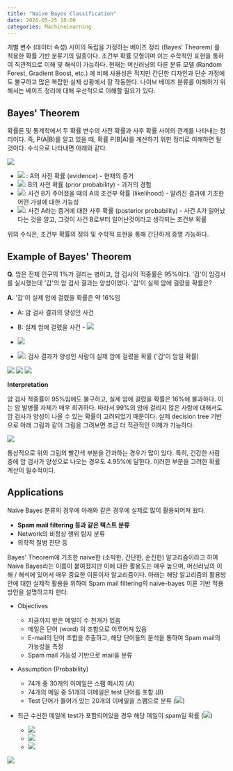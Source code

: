 ```yaml
---
title: "Naive Bayes Classification"
date: 2020-05-25 18:00
categories: MachineLearning
---
```


개별 변수 (데이터 속성) 사이의 독립을 가정하는 베이즈 정리 (Bayes' Theorem) 를 적용한 확률 기반 분류기의 일종이다.
조건부 확률 모형이며 이는 수학적인 표현을 통하여 직관적으로 이해 및 해석이 가능하다.
현재는 머신러닝의 다른 분류 모델 (Random Forest, Gradient Boost, etc.) 에 비해 사용성은 적지만
간단한 디자인과 단순 가정에도 불구하고 많은 복잡한 실제 상황에서 잘 작동한다.
나이브 베이즈 분류를 이해하기 위해서는 베이즈 정리에 대해 우선적으로 이해할 필요가 있다.

## Bayes' Theorem
확률론 및 통계학에서 두 확률 변수의 사전 확률과 사후 확률 사이의 관계를 나타내는 정리이다. 
즉, P(A|B)를 알고 있을 때, 확률 P(B|A)를 계산하기 위한 정리로 이해하면 될 것이다. 수식으로 나타내면 아래와 같다.

<img src="https://latex.codecogs.com/svg.latex?P(B|A)=\frac{P(A%20\cap%20B)}{P(A)}=\frac{P(B)P(A|B)}{P(A)}">

- <img src="https://latex.codecogs.com/svg.latex?P(A)"> : A의 사전 확률 (evidence) - 현재의 증거
- <img src="https://latex.codecogs.com/svg.latex?P(B)">: B의 사전 확률 (prior probability) - 과거의 경험
- <img src="https://latex.codecogs.com/svg.latex?P(A|B)">: 사건 B가 주어졌을 때의 A의 조건부 확률 (likelihood) - 알려진 결과에 기초한 어떤 가설에 대한 가능성
- <img src="https://latex.codecogs.com/svg.latex?P(B|A)">: 사건 A라는 증거에 대한 사후 확률 (posterior probability) - 사건 A가 일어났다는 것을 알고, 그것이 사건 B로부터 일어난것이라고 생각되는 조건부 확률

위의 수식은, 조건부 확률의 정의 및 수학적 표현을 통해 간단하게 증명 가능하다.

## Example of Bayes' Theorem

**Q.** 암은 전체 인구의 1%가 걸리는 병이고, 암 검사의 적중률은 95%이다.  '갑'이 암검사를 실시했는데 '갑'의 암 검사 결과는 양성이었다. '갑'이 실제 암에 걸렸을 확률은?

**A.** '갑'이 실제 암에 걸렸을 확률은 약 16%임

- A: 암 검사 결과의 양성인 사건

- B: 실제 암에 걸렸을 사건 - <img src="https://latex.codecogs.com/svg.latex?P(B)=0.01">

- <img src="https://latex.codecogs.com/svg.latex?P(A|B)=0.95">
- <img src="https://latex.codecogs.com/svg.latex?P(B|A)">: 검사 결과가 양성인 사람이 실제 암에 걸렸을 확률 ('갑'이 암일 확률)
<img src="https://latex.codecogs.com/svg.latex?P(B|A) = \frac{P(B) P(A|B)}{P(A)}">

<img src="https://latex.codecogs.com/svg.latex?=\frac{P(B) P(A|B)}{P(A \cap B)+P(A \cap B^{C})} = \frac{P(B) P(A|B)}{P(A|B)P(B)+P(A|B^{C})P(B^C)}">

<img src="https://latex.codecogs.com/svg.latex?=\frac{0.01 \times 0.95}{0.95 \times 0.01 + 0.05 \times 0.99} \simeq 0.16">
  
**Interpretation**

암 검사 적중률이 95%임에도 불구하고, 실제 암에 걸렸을 확률은 16%에 불과하다. 이는 암 발병률 자체가 매우 희귀하다. 따라서 99%의 암에 걸리지 않은 사람에 대해서도 암 검사가 양성이 나올 수 있는 확률이 고려되었기 때문이다. 실제 decision tree 기반으로 아래 그림과 같이 그림을 그려보면 조금 더 직관적인 이해가 가능하다.

<img src='https://cdn-std.droplr.net/files/acc_503911/1S5BX6'>

통상적으로 위의 그림의 빨간색 부분을 간과하는 경우가 많이 있다. 특히, 건강한 사람 중에 암 검사가 양성으로 나오는 경우도 4.95%에 달한다. 이러한 부분을 고려한 확률 계산이 필수적이다. 

## Applications

Naive Bayes 분류의 경우에 아래와 같은 경우에 실제로 많이 활용되어져 왔다.

- **Spam mail filtering 등과 같은 텍스트 분류**
- Network의 비정상 행위 탐지 분류
- 의학적 질병 진단 등

Bayes' Theorem에 기초한 naive한 (소박한, 간단한, 순진한) 알고리즘이라고 하여 Naive Bayes라는 이름이 붙여졌지만 이에 대한 활용도는 매우 높으며, 머신러닝의 이해 / 해석에 있어서 매우 중요한 이론이자 알고리즘이다. 아래는 해당 알고리즘의 활용방안에 대한 실제적 활용을 위하여 Spam mail filtering의 naive-bayes 이론 기반 적용 방안을 설명하고자 한다.

- Objectives

  - 지금까지 받은 메일이 수 천개가 있음
  - 메일은 단어 (word) 의 조합으로 이루어져 있음
  - E-mail의 단어 조합을 추출하고, 해당 단어들의 분석을 통하여 Spam mail의 가능성을 측정
  - Spam mail 가능성 기반으로 mail을 분류

- Assumption (Probability)

  - 74개 중 30개의 이메일은 스팸 메시지 (*A*)
  - 74개의 메일 중 51개의 이메일은 test 단어를 포함 (*B*)
  - Test 단어가 들어가 있는 20개의 이메일을 스팸으로 분류 (<img src="https://latex.codecogs.com/svg.latex?P(B|A)">)

- 최근 수신한 메일에 test가 포함되어있을 경우 해당 메일이 spam일 확률 (<img src="https://latex.codecogs.com/svg.latex?P(A|B) = 0.39">)

  - <img src="https://latex.codecogs.com/svg.latex?P(A) = \frac{30}{74}">
  - <img src="https://latex.codecogs.com/svg.latex?P(A) = \frac{51}{74}">
  - <img src="https://latex.codecogs.com/svg.latex?P(A) = \frac{20}{30}">

<img src="https://latex.codecogs.com/svg.latex?P(A|B) = \frac{P(B|A)P(A)}{P(B)} = \frac{2/3*30/74}{51/74} = 20 / 51 \simeq = 0.39">